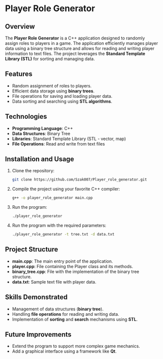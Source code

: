 # Player Role Generator

## Overview

The **Player Role Generator** is a C++ application designed to randomly assign roles to players in a game. The application efficiently manages player data using a binary tree structure and allows for reading and writing player information to text files. The project leverages the **Standard Template Library (STL)** for sorting and managing data.

## Features

- Random assignment of roles to players.
- Efficient data storage using **binary trees**.
- File operations for saving and loading player data.
- Data sorting and searching using **STL algorithms**.

## Technologies

- **Programming Language**: C++
- **Data Structures**: Binary Tree
- **Libraries**: Standard Template Library (STL - vector, map)
- **File Operations**: Read and write from text files

## Installation and Usage

1. Clone the repository:
   ```bash
   git clone https://github.com/Szak007/Player_role_generator.git
   ```
2. Compile the project using your favorite C++ compiler:
   ```bash
   g++ -o player_role_generator main.cpp
   ```
3. Run the program:
   ```bash
   ./player_role_generator
   ```
4. Run the program with the required parameters:
   ```bash
   ./player_role_generator -t tree.txt -d data.txt
   ```

## Project Structure

- **main.cpp**: The main entry point of the application.
- **player.cpp**: File containing the Player class and its methods.
- **binary_tree.cpp**: File with the implementation of the binary tree structure.
- **data.txt**: Sample text file with player data.

## Skills Demonstrated

- Management of data structures (**binary tree**).
- Handling **file operations** for reading and writing data.
- Implementation of **sorting** and **search** mechanisms using **STL**.

## Future Improvements

- Extend the program to support more complex game mechanics.
- Add a graphical interface using a framework like **Qt**.
